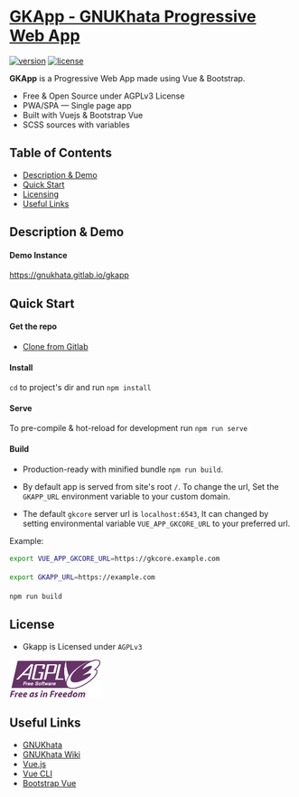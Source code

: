 # [GKApp - GNUKhata Progressive Web App](https://gitlab.com/gnukhata/gkapp)

[![version](https://img.shields.io/badge/version-0.0.1-blue.svg)](https://gitlab.com/gnukhata/gkapp) [![license](https://img.shields.io/badge/license-AGPLv3-blue.svg)](https://gitlab.com/gnukhata/gkapp)

**GKApp** is a Progressive Web App made using Vue & Bootstrap.

- Free & Open Source under AGPLv3 License
- PWA/SPA — Single page app
- Built with Vuejs & Bootstrap Vue
- SCSS sources with variables

## Table of Contents

- [Description & Demo](#description--demo)
- [Quick Start](#quick-start)
- [Licensing](#licensing)
- [Useful Links](#useful-links)

## Description & Demo

#### Demo Instance

https://gnukhata.gitlab.io/gkapp

## Quick Start

#### Get the repo

- [Clone from Gitlab](https://gitlab.com/gnukhata/gkapp)

#### Install

`cd` to project's dir and run `npm install`

#### Serve

To pre-compile & hot-reload for development run `npm run serve`

#### Build

- Production-ready with minified bundle `npm run build`.

- By default app is served from site's root `/`. To change the url, Set the `GKAPP_URL` environment variable to your custom domain.

- The default `gkcore` server url is `localhost:6543`, It can changed by setting environmental
  variable `VUE_APP_GKCORE_URL` to your preferred url.

Example:

```bash
export VUE_APP_GKCORE_URL=https://gkcore.example.com

export GKAPP_URL=https://example.com

npm run build
```

## License

- Gkapp is Licensed under `AGPLv3`

![AGPLv3](public/img/agpl3.png)

## Useful Links

- [GNUKhata](https://gnukhata.org/)
- [GNUKhata Wiki](https://gitlab.com/gnukhata/gkapp/-/wikis/home)
- [Vue.js](https://vuejs.org)
- [Vue CLI](https://cli.vuejs.org)
- [Bootstrap Vue](https://bootstrap-vue.org)

